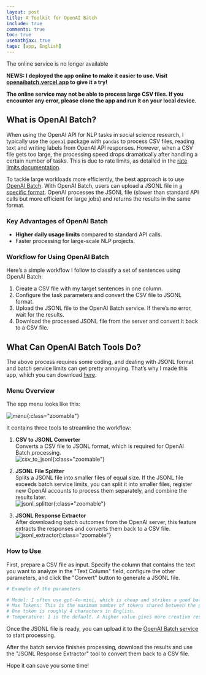 ```yaml
---
layout: post
title: A Toolkit for OpenAI Batch
include: true
comments: true
toc: true
usemathjax: true
tags: [app, English]
---
```


<div class="emphasis-box" markdown="1">

The online service is no longer available

</div>

**NEWS: I deployed the app online to make it easier to use. Visit [openaibatch.vercel.app](https://openaibatch.vercel.app) to give it a try!**

**The online service may not be able to process large CSV files. If you encounter any error, please clone the app and run it on your local device.**

## What is OpenAI Batch?

When using the OpenAI API for NLP tasks in social science research, I typically use the `openai` package with `pandas` to process CSV files, reading text and writing labels from OpenAI API responses. However, when a CSV file gets too large, the processing speed drops dramatically after handling a certain number of tasks. This is due to rate limits, as detailed in the [rate limits documentation](https://platform.openai.com/docs/guides/rate-limits).

To tackle large workloads more efficiently, the best approach is to use [OpenAI Batch](https://platform.openai.com/docs/guides/batch). With OpenAI Batch, users can upload a JSONL file in [a specific format](https://platform.openai.com/docs/guides/batch#1-preparing-your-batch-file). OpenAI processes the JSONL file (slower than standard API calls but more efficient for large jobs) and returns the results in the same format.

### Key Advantages of OpenAI Batch

- **Higher daily usage limits** compared to standard API calls.
- Faster processing for large-scale NLP projects.

### Workflow for Using OpenAI Batch

Here’s a simple workflow I follow to classify a set of sentences using OpenAI Batch:

1. Create a CSV file with my target sentences in one column.
2. Configure the task parameters and convert the CSV file to JSONL format.
3. Upload the JSONL file to the OpenAI Batch service. If there’s no error, wait for the results.
4. Download the processed JSONL file from the server and convert it back to a CSV file.

## What Can OpenAI Batch Tools Do?

The above process requires some coding, and dealing with JSONL format and batch service limits can get pretty annoying. That’s why I made this app, which you can download [here](https://github.com/zheqiaochen/openaibatch).

### Menu Overview

The app menu looks like this:

![menu](https://i.ibb.co/Y2gFd1n/Screenshot-2024-11-21-at-11-46-32-PM.png){:class="zoomable"}

It contains three tools to streamline the workflow:

1. **CSV to JSONL Converter**  
   Converts a CSV file to JSONL format, which is required for OpenAI Batch processing.  
   ![csv_to_jsonl](https://i.ibb.co/cbbp2WW/Screenshot-2024-11-26-at-11-08-09-AM.png){:class="zoomable"}

2. **JSONL File Splitter**  
   Splits a JSONL file into smaller files of equal size. If the JSONL file exceeds batch service limits, you can split it into smaller files, register new OpenAI accounts to process them separately, and combine the results later.  
   ![jsonl_splitter](https://i.ibb.co/KmkRr9v/Screenshot-2024-11-26-at-10-54-52-AM.png){:class="zoomable"}

3. **JSONL Response Extractor**  
   After downloading batch outcomes from the OpenAI server, this feature extracts the responses and converts them back to a CSV file.  
   ![jsonl_extractor](https://i.ibb.co/MscjT94/Screenshot-2024-11-26-at-10-54-55-AM.png){:class="zoomable"}

### How to Use

First, prepare a CSV file as input. Specify the column that contains the text you want to analyze in the "Text Column" field, configure the other parameters, and click the "Convert" button to generate a JSONL file.


```python
# Example of the parameters

# Model: I often use gpt-4o-mini, which is cheap and strikes a good balance between speed and quality.
# Max Tokens: This is the maximum number of tokens shared between the prompt and the response. 
# One token is roughly 4 characters in English.
# Temperature: 1 is the default. A higher value gives more creative responses, a lower value gives more conservative ones.
```

Once the JSONL file is ready, you can upload it to the [OpenAI Batch service](https://platform.openai.com/batches) to start processing.

After the batch service finishes processing, download the results and use the "JSONL Response Extractor" tool to convert them back to a CSV file.

Hope it can save you some time! 